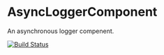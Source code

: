 # AsyncLoggerComponent
An asynchronous logger compenent.

[![Build Status](https://travis-ci.org/mstao/asynchronous-logger-component.svg?branch=master)](https://travis-ci.org/mstao/asynchronous-logger-component)
